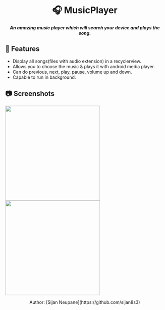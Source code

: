<h1 align="center"> 🎧 MusicPlayer</h1>

<p align="center"> 
<b><i>An amazing music player which will search your device and plays the song.</i></b>
</p>

## 🎵 Features
-  Display all songs(files with audio extension) in a recyclerview.
-  Allows you to choose the music & plays it with android media player.
-  Can do previous, next, play, pause, volume up and down.
-  Capable to run in background.

## 📷 Screenshots

<img src="https://github.com/gargk747/MusicPlayer/blob/master/assets/readme1.jpg" width="300">

<img src="https://github.com/gargk747/MusicPlayer/blob/master/assets/readme2.jpg" width="300">

<p align="center"> 
Author: [Sijan Neupane](https://github.com/sijan8s3)
</p>
